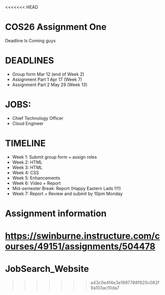 <<<<<<< HEAD
# COS26 Assignment One

Deadline Is Coming guys

# DEADLINES

- Group form Mar 12 (end of Week 2)
- Assignment Part 1 Apr 17 (Week 7)
- Assignment Part 2 May 29 (Week 13)

# JOBS:

- Chief Technology Officer
- Cloud Engineer

# TIMELINE

- Week 1: Submit group form + assign roles
- Week 2: HTML
- Week 3: HTML
- Week 4: CSS
- Week 5: Enhancements
- Week 6: Video + Report
- Mid-semester Break: Report (Happy Eastern Lads !!!!)
- Week 7: Report + Review and submit by 10pm Monday

# Assignment information

https://swinburne.instructure.com/courses/49151/assignments/504478
=======
# JobSearch_Website
>>>>>>> a43c0e4f4e3e1997788f920c082f9a103ac10da7
